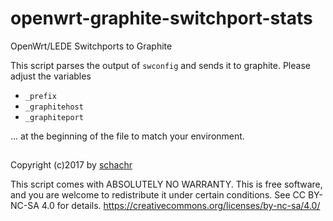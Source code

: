 # openwrt-graphite-switchport-stats
OpenWrt/LEDE Switchports to Graphite

This script parses the output of `swconfig` and sends it to graphite.
Please adjust the variables
+ `_prefix`
+ `_graphitehost`
+ `_graphiteport`

... at the beginning of the file to match your environment.


##

Copyright (c)2017 by [schachr](https://github.com/schachr)

This script comes with ABSOLUTELY NO WARRANTY.
This is free software, and you are welcome to redistribute it
under certain conditions. See CC BY-NC-SA 4.0 for details.
https://creativecommons.org/licenses/by-nc-sa/4.0/
